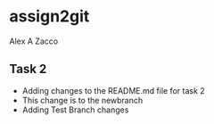# assign2git
Alex A Zacco

## Task 2
- Adding changes to the README.md file for task 2
- This change is to the newbranch
- Adding Test Branch changes

